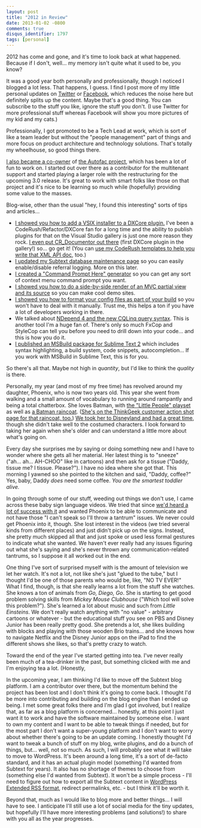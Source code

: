 ```yaml
---
layout: post
title: "2012 in Review"
date: 2013-01-02 -0800
comments: true
disqus_identifier: 1797
tags: [personal]
---
```

2012 has come and gone, and it's time to look back at what happened.
Because if I don't, well... my memory isn't quite what it used to be, you
know?

It was a good year both personally and professionally, though I noticed
I blogged a lot less. That happens, I guess. I find I post more of my
little personal updates on [Twitter](http://twitter.com/tillig) or
[Facebook](http://www.facebook.com/tillig), which reduces the noise here
but definitely splits up the content. Maybe that's a good thing. You can
subscribe to the stuff you like, ignore the stuff you don't. (I use
Twitter for more professional stuff whereas Facebook will show you more
pictures of my kid and my cats.)

Professionally, I got promoted to be a Tech Lead at work, which is sort
of like a team leader but without the "people management" part of things
and more focus on product architecture and technology solutions. That's
totally my wheelhouse, so good things there.

[I also became a
co-owner](/archive/2012/10/12/autofac-project-update-ownership-changes-3-0-coming-soon.aspx)
of [the Autofac project](http://autofac.googlecode.com/), which has been
a lot of fun to work on. I started out over there as a contributor for
the multitenant support and started playing a larger role with the
restructuring for the upcoming 3.0 release. It's great to work with
smart folks like those on that project and it's nice to be learning so
much while (hopefully) providing some value to the masses.

Blog-wise, other than the usual "hey, I found this interesting" sorts of
tips and articles...

- [I showed you how to add a VSIX installer to a DXCore
    plugin.](/archive/2012/02/01/how-to-add-a-vsix-installer-to-a-dxcore-plugin.aspx)
    I've been a CodeRush/Refactor/DXCore fan for a long time and the
    ability to publish plugins for that on the Visual Studio gallery is
    just one more reason they rock. [I even put CR_Documentor out
    there](/archive/2012/02/16/cr_documentor-3-0-0-0-is-in-the-visual-studio.aspx)
    (first DXCore plugin in the gallery!) so... go get it! (You can [use
    my CodeRush templates to help you write that XML API
    doc](/archive/2012/08/08/use-coderush-templates-to-help-write-xml-api-documentation.aspx),
    too.)
- [I updated my Subtext database maintenance
    page](/archive/2011/06/17/easier-subtext-2-5-2-0-maintenance.aspx)
    so you can easily enable/disable referral logging. More on this
    later.
- [I created a "Command Prompt Here"
    generator](http://app.paraesthesia.com/CommandPromptHere/) so you can get any sort
    of context menu command prompt you want.
- [I showed you how to do a side-by-side render of an MVC partial view
    and its
    source](/archive/2012/05/09/html-demopartial-side-by-side-render-and-code-for-partial.aspx)
    so you can make cool demo sites.
- [I showed you how to format your config files as part of your
    build](/archive/2012/06/22/format-configuration-files-on-build.aspx)
    so you won't have to deal with it manually. Trust me, this helps a
    ton if you have a lot of developers working in there.
- We talked about [NDepend 4 and the new CQLinq query
    syntax](/archive/2012/08/10/ndepend-4-cqlinq-ndepend-api-and-beyond.aspx).
    This is another tool I'm a huge fan of. There's only so much FxCop
    and StyleCop can tell you before you need to drill down into your
    code... and this is how you do it.
- [I published an MSBuild package for Sublime Text
    2](/archive/2012/07/12/sublimemsbuild-msbuild-package-for-sublime-text-2.aspx)
    which includes syntax highlighting, a build system, code snippets,
    autocompletion... If you work with MSBuild in Sublime Text, this is
    for you.

So there's all that. Maybe not high in *quantity*, but I'd like to think
the *quality* is there.

Personally, my year (and most of my free time) has revolved around my
daughter, Phoenix, who is now two years old. This year she went from
walking and a small amount of vocabulary to running around rampantly and
being a total chatterbox. She loves Batman, with [the "Little People"
playset](/archive/2012/03/15/a-typical-play-session-with-my-toddler.aspx)
as well as [a Batman
raincoat](/archive/2012/08/24/my-toddler-party-rock-and-ocd.aspx).
([She's on the ThinkGeek customer action shot page for that raincoat,
too.](http://www.thinkgeek.com/product/edb4/action/218aa89/)) [We took
her to Disneyland and had a great
time](/archive/2012/11/09/disneyland-2012.aspx), though she didn't take
well to the costumed characters. I look forward to taking her again when
she's older and can understand a little more about what's going on.

Every day she surprises me by saying or doing something new and I have
to wonder where she gets all her material. Her latest thing is to
"sneeze" ("ah... ah... AH-CHOO" like in cartoons) and then ask for a tissue
("Daddy, tissue me? I tissue. Please?"). I have no idea where she got
that. This morning I yawned so she pointed to the kitchen and said,
"Daddy, coffee?" Yes, baby, Daddy *does* need some coffee. *You are the
smartest toddler alive.*

In going through some of our stuff, weeding out things we don't use, I
came across these baby sign language videos. We tried that since [we'd
heard a lot of success with
it](http://www.hanselman.com/blog/BabySignLanguage.aspx) and wanted
Phoenix to be able to communicate and not have those "I can't speak so
I'll throw a tantrum" issues. We never could get Phoenix into it,
though. She lost interest in the videos (we tried several kinds from
different places) and just didn't pick up on the signs. Instead, she
pretty much skipped all that and just spoke or used less formal gestures
to indicate what she wanted. We haven't ever really had any issues
figuring out what she's saying and she's never thrown any
communication-related tantrums, so I suppose it all worked out in the
end.

One thing I've sort of surprised myself with is the amount of television
we let her watch. It's not a lot, not like she's just "glued to the
tube," but I thought I'd be one of those parents who would be, like, "NO
TV EVER!" What I find, though, is that she really learns a lot from the
stuff she watches. She knows a ton of animals from *Go, Diego, Go*. She
is starting to get good problem solving skills from *Mickey Mouse
Clubhouse* ("Which tool will solve this problem?"). She's learned a lot
about music and such from *Little Einsteins*. We don't really watch
anything with "no value" - arbitrary cartoons or whatever - but the
educational stuff you see on PBS and Disney Junior has been really
pretty good. She pretends a lot, she likes building with blocks and
playing with those wooden Brio trains... and she knows how to navigate
Netflix and the Disney Junior apps on the iPad to find the different
shows she likes, so that's pretty crazy to watch.

Toward the end of the year I've started getting into tea. I've never
really been much of a tea-drinker in the past, but something clicked
with me and I'm enjoying tea a lot. (Honestly,

In the upcoming year, I am thinking I'd like to move off the Subtext
blog platform. I am a contributor over there, but the momentum behind
the project has been lost and I don't think it's going to come back. I
thought I'd be more into contributing and building on the blog engine
than I ended up being. I met some great folks there and I'm glad I got
involved, but I realize that, as far as a blog platform is concerned...
honestly, at this point I just want it to work and have the software
maintained by someone else. I want to own my content and I want to be
able to tweak things if needed, but for the most part I don't want a
super-young platform and I don't want to worry about whether there's
going to be an update coming. I honestly thought I'd want to tweak a
bunch of stuff on my blog, write plugins, and do a bunch of things, but...
well, not so much. As such, I will probably see what it will take to
move to WordPress. It's been around a long time, it's a sort of de-facto
standard, and it has an actual plugin model (something I'd wanted from
Subtext for years). It also has no shortage of themes to choose from
(something else I'd wanted from Subtext). It won't be a simple process -
I'll need to figure out how to export all the Subtext content in
[WordPress Extended RSS
format](http://ipggi.wordpress.com/2011/03/16/the-wordpress-extended-rss-wxr-exportimport-xml-document-format-decoded-and-explained/),
redirect permalinks, etc. - but I think it'll be worth it.

Beyond that, much as I would like to blog more and better things... I will
have to see. I anticipate I'll still use a lot of social media for the
tiny updates, but hopefully I'll have more interesting problems (and
solutions!) to share with you all as the year progresses.
